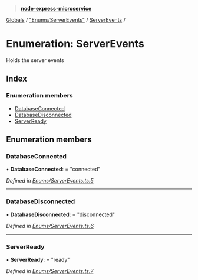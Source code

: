 > **[node-express-microservice](../README.md)**

[Globals](../globals.md) / ["Enums/ServerEvents"](../modules/_enums_serverevents_.md) / [ServerEvents](_enums_serverevents_.serverevents.md) /

# Enumeration: ServerEvents

Holds the server events

## Index

### Enumeration members

* [DatabaseConnected](_enums_serverevents_.serverevents.md#databaseconnected)
* [DatabaseDisconnected](_enums_serverevents_.serverevents.md#databasedisconnected)
* [ServerReady](_enums_serverevents_.serverevents.md#serverready)

## Enumeration members

###  DatabaseConnected

• **DatabaseConnected**: = "connected"

*Defined in [Enums/ServerEvents.ts:5](https://github.com/lukebellamy053/express-microservice/blob/f7a5771/src/Enums/ServerEvents.ts#L5)*

___

###  DatabaseDisconnected

• **DatabaseDisconnected**: = "disconnected"

*Defined in [Enums/ServerEvents.ts:6](https://github.com/lukebellamy053/express-microservice/blob/f7a5771/src/Enums/ServerEvents.ts#L6)*

___

###  ServerReady

• **ServerReady**: = "ready"

*Defined in [Enums/ServerEvents.ts:7](https://github.com/lukebellamy053/express-microservice/blob/f7a5771/src/Enums/ServerEvents.ts#L7)*